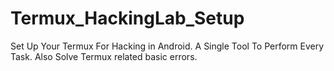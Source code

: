 # Termux_HackingLab_Setup
Set Up Your Termux For Hacking in Android. A Single Tool To Perform Every Task. Also Solve Termux related basic errors. 
